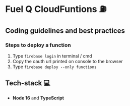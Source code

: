 # Fuel Q CloudFuntions ⛽️

## Coding guidelines and best practices

### Steps to deploy a function

1. Type `firebase login` in terminal / cmd
2. Copy the oauth url printed on console to the browser
4. Type `firebase deploy --only functions`

## Tech-stack 💻

- **Node 16** and **TypeScript** 
